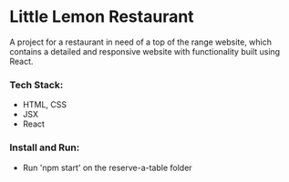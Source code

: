 # Little Lemon Restaurant

A project for a restaurant in need of a top of the range website, which contains a detailed and responsive website with functionality built using React.

### Tech Stack:

- HTML, CSS
- JSX
- React

### Install and Run:

- Run 'npm start' on the reserve-a-table folder
